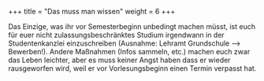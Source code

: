 +++
title = "Das muss man wissen"
weight = 6
+++

Das Einzige, was ihr vor Semesterbeginn unbedingt machen müsst, ist euch für euer nicht zulassungsbeschränktes Studium irgendwann in der Studentenkanzlei einzuschreiben (Ausnahme: Lehramt Grundschule --> Bewerben!). Andere Maßnahmen (Infos sammeln, etc.) machen euch zwar das Leben leichter, aber es muss keiner Angst haben dass er wieder rausgeworfen wird, weil er vor Vorlesungsbeginn einen Termin verpasst hat.